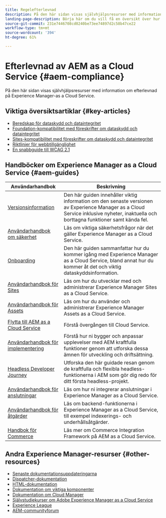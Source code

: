 ```yaml
---
title: Regelefterlevnad
description: På den här sidan visas självhjälpsresurser med information om efterlevnad på Experience Manager-as a Cloud Service.
landing-page-description: Börja här om du vill få en översikt över hur AEM fungerar som en molntjänst, inklusive sekretess och tillgänglighet.
source-git-commit: 231e7446708cd0240be73ee74897d2c58b47ce22
workflow-type: tm+mt
source-wordcount: '394'
ht-degree: 61%

---
```


# Efterlevnad av AEM as a Cloud Service {#aem-compliance}

På den här sidan visas självhjälpsresurser med information om efterlevnad på Experience Manager-as a Cloud Service.

## Viktiga översiktsartiklar {#key-articles}

* [Beredskap för dataskydd och dataintegritet](/help/compliance/data-privacy-and-protection-readiness/aem-readiness.md)
* [Foundation-kompatibilitet med föreskrifter om dataskydd och dataintegritet](/help/compliance/data-privacy-and-protection-readiness/foundation-readiness.md)
* [Sites-kompatibilitet med föreskrifter om dataskydd och dataintegritet](/help/compliance/data-privacy-and-protection-readiness/sites-readiness.md)
* [Riktlinjer för webbtillgänglighet](/help/compliance/accessibility/web-accessibility.md)
* [En snabbguide till WCAG 2.1](/help/compliance/accessibility/quick-guide-wcag.md)

## Handböcker om Experience Manager as a Cloud Service {#aem-guides}

| Användarhandbok | Beskrivning |
|---|---|
| [Versionsinformation](/help/release-notes/home.md) | Den här guiden innehåller viktig information om den senaste versionen av Experience Manager as a Cloud Service inklusive nyheter, inaktuella och borttagna funktioner samt kända fel. |
| [Användarhandbok om säkerhet](/help/security/home.md) | Läs om viktiga säkerhetsfrågor när det gäller Experience Manager as a Cloud Service. |
| [Onboarding](/help/onboarding/home.md) | Den här guiden sammanfattar hur du kommer igång med Experience Manager as a Cloud Service, bland annat hur du kommer åt det och viktig dataskyddsinformation. |
| [Användarhandbok för Sites](/help/sites-cloud/home.md) | Läs om hur du utvecklar med och administrerar Experience Manager Sites as a Cloud Service. |
| [Användarhandbok för Assets](/help/assets/home.md) | Läs om hur du använder och administrerar Experience Manager Assets as a Cloud Service. |
| [Flytta till AEM as a Cloud Service](/help/move-to-cloud-service/home.md) | Förstå övergången till Cloud Service. |
| [Användarhandbok för implementering](/help/implementing/home.md) | Förstå hur ni bygger och anpassar upplevelser med AEM kraftfulla funktioner genom att utforska dessa ämnen för utveckling och driftsättning. |
| [Headless Developer Journey](/help/journey-headless/developer/overview.md) | Utforska den här guidade resan genom de kraftfulla och flexibla headless-funktionerna i AEM som gör dig redo för ditt första headless-projekt. |
| [Användarhandbok för anslutningar](/help/connectors/home.md) | Läs om hur ni integrerar anslutningar i Experience Manager as a Cloud Service. |
| [Användarhandbok för åtgärder](/help/operations/home.md) | Läs om backend-funktionerna i Experience Manager as a Cloud Service, till exempel indexerings- och underhållsåtgärder. |
| [Handbok för Commerce](/help/commerce-cloud/home.md) | Läs mer om Commerce Integration Framework på AEM as a Cloud Service. |

## Andra Experience Manager-resurser {#other-resources}

* [Senaste dokumentationsuppdateringarna](https://helpx.adobe.com/experience-manager/documentation-updates.html#AEMasaCloudService)
* [Dispatcher-dokumentation](/help/implementing/dispatcher/overview.md)
* [HTML-dokumentation](https://experienceleague.adobe.com/docs/experience-manager-htl/using/overview.html)
* [Dokumentation om viktiga komponenter](https://experienceleague.adobe.com/docs/experience-manager-core-components/using/introduction.html)
* [Dokumentation om Cloud Manager](https://experienceleague.adobe.com/docs/experience-manager-cloud-service/onboarding/getting-access/cloud-service-programs/first-time-login.html)
* [Självstudiekurser om Adobe Experience Manager as a Cloud Service](https://experienceleague.adobe.com/docs/experience-manager-learn/cloud-service/overview.html)
* [Experience League](https://guided.adobe.com/?promoid=K42KVXHD&amp;mv=other#solutions/experience-manager)
* [AEM-communityforum](https://forums.adobe.com/community/experience-cloud/marketing-cloud/experience-manager)
